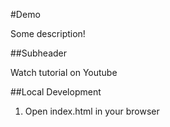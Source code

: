 #Demo

Some description!

##Subheader

Watch tutorial on Youtube

##Local Development

1. Open index.html in your browser
